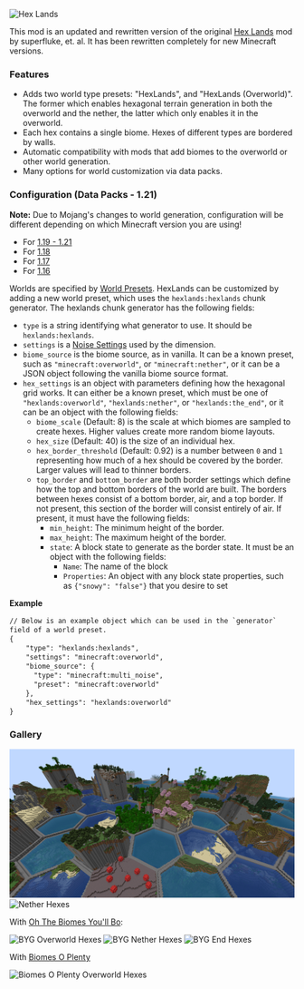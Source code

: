 ![Hex Lands](./img/splash.png)

This mod is an updated and rewritten version of the original [Hex Lands](https://www.curseforge.com/minecraft/mc-mods/hex-lands) mod by superfluke, et. al. It has been rewritten completely for new Minecraft versions.

### Features

- Adds two world type presets: "HexLands", and "HexLands (Overworld)". The former which enables hexagonal terrain generation in both the overworld and the nether, the latter which only enables it in the overworld.
- Each hex contains a single biome. Hexes of different types are bordered by walls.
- Automatic compatibility with mods that add biomes to the overworld or other world generation.
- Many options for world customization via data packs.

### Configuration (Data Packs - 1.21)

**Note:** Due to Mojang's changes to world generation, configuration will be different depending on which Minecraft version you are using!

- For [1.19 - 1.21](https://github.com/alcatrazEscapee/hexlands/blob/1.21.x/README.md#configuration-data-packs)
- For [1.18](https://github.com/alcatrazEscapee/hexlands/blob/1.18.x/README.md#configuration-data-packs)
- For [1.17](https://github.com/alcatrazEscapee/hexlands/blob/1.17.x/README.md#configuration-data-packs)
- For [1.16](https://github.com/alcatrazEscapee/hexlands/blob/1.16.x/README.md#configuration-data-packs)

Worlds are specified by [World Presets](https://minecraft.fandom.com/wiki/World_preset). HexLands can be customized by adding a new world preset, which uses the `hexlands:hexlands` chunk generator. The hexlands chunk generator has the following fields:

- `type` is a string identifying what generator to use. It should be `hexlands:hexlands`.
- `settings` is a [Noise Settings](https://minecraft.fandom.com/wiki/Custom_world_generation#Noise_settings) used by the dimension.
- `biome_source` is the biome source, as in vanilla. It can be a known preset, such as `"minecraft:overworld"`, or `"minecraft:nether"`, or it can be a JSON object following the vanilla biome source format.
- `hex_settings` is an object with parameters defining how the hexagonal grid works. It can either be a known preset, which must be one of `"hexlands:overworld"`, `"hexlands:nether"`, or `"hexlands:the_end"`, or it can be an object with the following fields:
    - `biome_scale` (Default: 8) is the scale at which biomes are sampled to create hexes. Higher values create more random biome layouts.
    - `hex_size` (Default: 40) is the size of an individual hex.
    - `hex_border_threshold` (Default: 0.92) is a number between `0` and `1` representing how much of a hex should be covered by the border. Larger values will lead to thinner borders.
    - `top_border` and `bottom_border` are both border settings which define how the top and bottom borders of the world are built. The borders between hexes consist of a bottom border, air, and a top border. If not present, this section of the border will consist entirely of air. If present, it must have the following fields:
        - `min_height`: The minimum height of the border.
        - `max_height`: The maximum height of the border.
        - `state`: A block state to generate as the border state. It must be an object with the following fields:
          - `Name`: The name of the block
          - `Properties`: An object with any block state properties, such as `{"snowy": "false"}` that you desire to set

**Example**

```json5
// Below is an example object which can be used in the `generator` field of a world preset.
{
    "type": "hexlands:hexlands",
    "settings": "minecraft:overworld",
    "biome_source": {
      "type": "minecraft:multi_noise",
      "preset": "minecraft:overworld"
    },
    "hex_settings": "hexlands:overworld"
}
```

### Gallery

![Overworld Hexes](./img/hex_overworld.png)
![Nether Hexes](./img/hex_nether.png)

With [Oh The Biomes You'll Bo](https://www.curseforge.com/minecraft/mc-mods/oh-the-biomes-youll-go):

![BYG Overworld Hexes](./img/hex_overworld_byg.png)
![BYG Nether Hexes](./img/hex_nether_byg.png)
![BYG End Hexes](./img/hex_end_byg.png)

With [Biomes O Plenty](https://www.curseforge.com/minecraft/mc-mods/biomes-o-plenty)

![Biomes O Plenty Overworld Hexes](./img/hex_overworld_bop.png)


